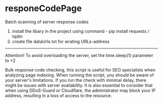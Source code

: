 # responeCodePage
Batch scanning of server response codes
1. install the libary in the project using command - pip install requests / tqdm
2. create file dataUrls.txt for wrating URLs-address
---------------------------------------------------------------------------
Attention! To avoid overloading the server, set the time.sleep(1) parameter to +2

Bulk response code checking, this script is useful for SEO specialists when analyzing 
page indexing. When running the script, you should be aware of your server's 
limitations. If you run the check with minimal delay, there might be issues with 
server availability. It is also essential to consider that when using DDoS-Guard or 
Cloudflare, the administrator may block your IP address, resulting in a loss of 
access to the resource.